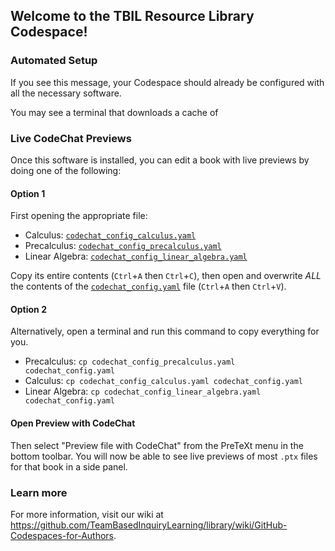 ## Welcome to the TBIL Resource Library Codespace!

<!--

    To see a prettier version of this file with clickable links, 
    press [Ctrl/Cmd]+[Shift]+[v] on your keyboard.

-->

### Automated Setup

If you see this message, your Codespace should already be configured with
all the necessary software.

You may see a terminal that downloads a cache of 

### Live CodeChat Previews

Once this software is installed, you can edit a book with live previews
by doing one of the following:

#### Option 1

First opening the appropriate file:

- Calculus: [`codechat_config_calculus.yaml`](codechat_config_calculus.yaml)
- Precalculus: [`codechat_config_precalculus.yaml`](codechat_config_precalculus.yaml)
- Linear Algebra: [`codechat_config_linear_algebra.yaml`](codechat_config_linear_algebra.yaml)

Copy its entire contents (`Ctrl`+`A` then `Ctrl`+`C`), then open and overwrite *ALL* the contents of
the [`codechat_config.yaml`](codechat_config.yaml) file (`Ctrl`+`A` then `Ctrl`+`V`).


#### Option 2

Alternatively, open a terminal and run this command to copy everything for you.

- Precalculus: `cp codechat_config_precalculus.yaml codechat_config.yaml`
- Calculus: `cp codechat_config_calculus.yaml codechat_config.yaml`
- Linear Algebra: `cp codechat_config_linear_algebra.yaml codechat_config.yaml`

#### Open Preview with CodeChat

Then select "Preview file with CodeChat" from the PreTeXt menu in the bottom toolbar.
You will now be able to see live previews of most `.ptx` files for that book in a side panel.

### Learn more

For more information, visit our wiki at
<https://github.com/TeamBasedInquiryLearning/library/wiki/GitHub-Codespaces-for-Authors>.
